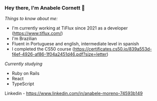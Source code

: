 ### Hey there, I'm Anabele Cornett 👋

*Things to know about me:*

- I'm currently working at TiFlux since 2021 as a developer (https://www.tiflux.com/)
- I'm Brazilian
- Fluent in Portuguese and english, intermediate level in spanish
- I completed the CS50 course (https://certificates.cs50.io/839a553d-f4ef-4926-af86-1f04a2451d46.pdf?size=letter)


*Currently studying*

- Ruby on Rails
- React
- TypeScript

Linkedin - https://www.linkedin.com/in/anabele-moreno-74593b149








